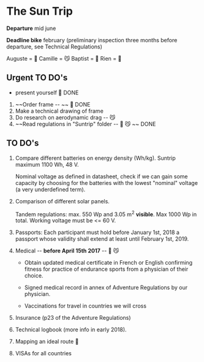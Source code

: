 # The Sun Trip
**Departure** mid june

**Deadline bike** february (preliminary inspection three months before departure, see Technical Regulations)

Auguste = :hear_no_evil:
Camille = :smirk_cat:
Baptist = :pig2:
Rien    = :car:


## Urgent TO DO's

- present yourself :hear_no_evil: DONE

1. ~~Order frame -- ~~ :hear_no_evil: DONE
2. Make a technical drawing of frame
3. Do research on aerodynamic drag -- :smirk_cat:
4. ~~Read regulations in "Suntrip" folder -- :hear_no_evil: :smirk_cat: ~~ DONE

## TO DO's

1. Compare different batteries on energy density (Wh/kg). Suntrip maximum 1100 Wh, 48 V.

   Nominal voltage as defined in datasheet, check if we can gain some capacity by choosing for the batteries with the lowest "nominal" voltage (a very underdefined term).

2. Comparison of different solar panels.

   Tandem regulations: max. 550 Wp and 3.05 m<sup>2</sup> __visible__. Max 1000 Wp in total. Working voltage must be <= 60 V.

3. Passports: Each participant must hold before January 1st, 2018 a passport whose validity shall extend at least until February 1st, 2019.
 
4. Medical -- **before April 15th 2017** -- :hear_no_evil: :smirk_cat:

   - Obtain updated medical certificate in French or English confirming fitness for practice of endurance sports from a physician of their choice.

   - Signed medical record in annex of Adventure Regulations by our physician.

   - Vaccinations for travel in countries we will cross

5. Insurance (p23 of the Adventure Regulations)

6. Technical logbook (more info in early 2018).

7. Mapping an ideal route :hear_no_evil:

8. VISAs for all countries


